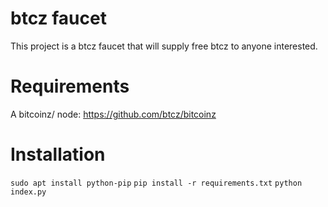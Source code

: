 # btcz faucet
This project is a btcz faucet that will supply free btcz to anyone interested. 

# Requirements

A bitcoinz/ node: https://github.com/btcz/bitcoinz

# Installation

`sudo apt install python-pip`
`pip install -r requirements.txt`
`python index.py`